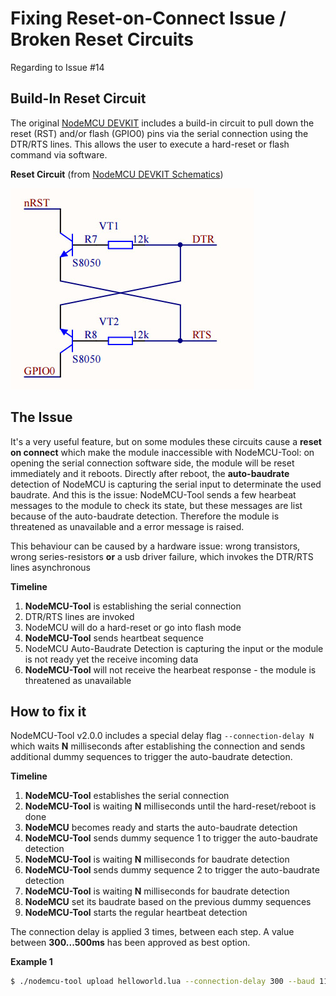 Fixing Reset-on-Connect Issue / Broken Reset Circuits
=====================================================

Regarding to Issue #14

Build-In Reset Circuit
----------------------

The original [NodeMCU DEVKIT](https://github.com/nodemcu/nodemcu-devkit-v1.0) includes a build-in circuit to pull down the reset (RST) and/or flash (GPIO0) pins via the serial connection using the DTR/RTS lines.
This allows the user to execute a hard-reset or flash command via software.

**Reset Circuit** (from [NodeMCU DEVKIT Schematics](https://github.com/nodemcu/nodemcu-devkit-v1.0/blob/master/NODEMCU_DEVKIT_V1.0.PDF))

![Reset Circuit of NodeMCU DEVKIT](nodemcu-reset-circuit.jpg)


The Issue
---------------------
It's a very useful feature, but on some modules these circuits cause a **reset on connect** which make the module inaccessible with NodeMCU-Tool: 
on opening the serial connection software side, the module will be reset immediately and it reboots. Directly after reboot, the **auto-baudrate** detection of NodeMCU is capturing the serial input to determinate the used baudrate.
And this is the issue: NodeMCU-Tool sends a few hearbeat messages to the module to check its state, but these messages are list because of the auto-baudrate detection. Therefore the module is threatened as unavailable and a error message is raised. 

This behaviour can be caused by a hardware issue: wrong transistors, wrong series-resistors **or** a usb driver failure, which invokes the DTR/RTS lines asynchronous

**Timeline**

1. **NodeMCU-Tool** is establishing the serial connection
2. DTR/RTS lines are invoked
3. NodeMCU will do a hard-reset or go into flash mode
4. **NodeMCU-Tool** sends heartbeat sequence
5. NodeMCU Auto-Baudrate Detection is capturing the input or the module is not ready yet the receive incoming data
6. **NodeMCU-Tool** will not receive the hearbeat response - the module is threatened as unavailable


How to fix it
---------------------

NodeMCU-Tool v2.0.0 includes a special delay flag `--connection-delay N` which waits **N** milliseconds after establishing the connection and sends additional dummy sequences to trigger the auto-baudrate detection.

**Timeline**

1. **NodeMCU-Tool** establishes the serial connection
2. **NodeMCU-Tool** is waiting **N** milliseconds until the hard-reset/reboot is done
3. **NodeMCU** becomes ready and starts the auto-baudrate detection
4. **NodeMCU-Tool** sends dummy sequence 1 to trigger the auto-baudrate detection
5. **NodeMCU-Tool** is waiting **N** milliseconds for baudrate detection
6. **NodeMCU-Tool** sends dummy sequence 2 to trigger the auto-baudrate detection
7. **NodeMCU-Tool** is waiting **N** milliseconds for baudrate detection
8. **NodeMCU** set its baudrate based on the previous dummy sequences
9. **NodeMCU-Tool** starts the regular heartbeat detection

The connection delay is applied 3 times, between each step. A value between **300...500ms** has been approved as best option.

**Example 1**
```bash
$ ./nodemcu-tool upload helloworld.lua --connection-delay 300 --baud 115200
```
